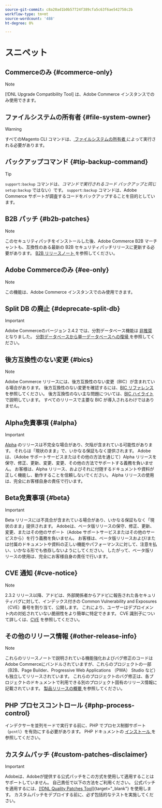 ```yaml
---
source-git-commit: c8a20ad1b0b57724f389cfa5c63f6ae542758c2b
workflow-type: tm+mt
source-wordcount: '488'
ht-degree: 0%

---
```

# スニペット

## Commerceのみ {#commerce-only}

>[!NOTE]
>
>[!DNL Upgrade Compatibility Tool] は、Adobe Commerce インスタンスでのみ使用できます。

<!-- Configuration guide snippets -->

## ファイルシステムの所有者 {#file-system-owner}

>[!WARNING]
>
>すべてのMagento CLI コマンドは、[ ファイルシステムの所有者 ](/help/configuration/cli/config-cli.md#prerequisites) によって実行される必要があります。

## バックアップコマンド {#tip-backup-command}

>[!TIP]
>
>`support:backup` コマンドは、_コマンドで実行されるコード バックアップと同じ_`setup:backup` ではない）です。 `support:backup` コマンドは、Adobe Commerce サポートが調査するコードをバックアップすることを目的としています。

## B2B パッチ {#b2b-patches}

>[!NOTE]
>
>このセキュリティパッチをインストールした後、Adobe Commerce B2B マーチャントも、互換性のある最新の B2B セキュリティパッチリリースに更新する必要があります。 [B2B リリースノート ](https://experienceleague.adobe.com/en/docs/commerce-admin/b2b/release-notes) を参照してください。

## Adobe Commerceのみ {#ee-only}

>[!NOTE]
>
>この機能は、Adobe Commerce インスタンスでのみ使用できます。

## Split DB の廃止 {#deprecate-split-db}

>[!IMPORTANT]
>
>Adobe Commerceのバージョン 2.4.2 では、分割データベース機能は [ 非推奨 ](https://community.magento.com/t5/Magento-DevBlog/Deprecation-of-Split-Database-in-Magento-Commerce/ba-p/465187?_ga=2.128934671.2024864496.1657558157-1596100530.1657558157) となりました。 [ 分割データベースから単一データベースへの復帰 ](/help/configuration/storage/revert-split-database.md) を参照してください。

<!-- End of Configuration guide snippets -->

## 後方互換性のない変更 {#bics}

>[!NOTE]
>
>Adobe Commerce リリースには、後方互換性のない変更（BIC）が含まれている場合があります。 後方互換性のない変更を確認するには、[BIC リファレンス ](https://developer.adobe.com/commerce/php/development/backward-incompatible-changes/reference/) を参照してください。 後方互換性のない主な問題については、[BIC ハイライト ](https://developer.adobe.com/commerce/php/development/backward-incompatible-changes/) で説明しています。 すべてのリリースで主要な BIC が導入されるわけではありません。

## Alpha免責事項 {#alpha}

>[!IMPORTANT]
>
>[Alpha](/help/release/versioning-policy.md#alpha-patch-release) のリリースは不完全な場合があり、欠陥が含まれている可能性があります。 それらは「現状のまま」で、いかなる保証もなく提供されます。 Adobeは、（Adobe サポートサービスまたはその他の方法を通じて）Alpha リリースを保守、修正、更新、変更、変更、その他の方法でサポートする義務を負いません。 お客様は、Alpha リリース、およびそれに付随するドキュメントや資料が正しく機能し、動作することを信頼しないでください。 Alpha リリースの使用は、完全にお客様自身の責任で行います。

## Beta免責事項 {#beta}

>[!IMPORTANT]
>
>Beta リリースには不具合が含まれている場合があり、いかなる保証もなく「現状のまま」提供されます。 Adobeは、ベータ版リリースの保守、修正、更新、変更、またはその他のサポート（Adobe サポートサービスまたはその他のサービスから）を行う義務を負いません。 お客様は、ベータ版リリースおよび/または付属のドキュメントや資料の正しい機能やパフォーマンスに対して、注意を払い、いかなる形でも依存しないようにしてください。 したがって、ベータ版リリースの使用は、完全にお客様自身の責任で行います。

## CVE 通知 {#cve-notice}

>[!NOTE]
>
>2.3.2 リリース以降、アドビは、外部関係者からアドビに報告された各セキュリティバグに対して、インデックス付きの Common Vulnerability and Exposures （CVE）番号を割り当て、公開します。 これにより、ユーザーはデプロイメント内の対処されていない脆弱性をより簡単に特定できます。 CVE 識別子について詳しくは、[CVE](https://cve.mitre.org/) を参照してください。

## その他のリリース情報 {#other-release-info}

>[!NOTE]
>
>これらのリリースノートで説明されている機能強化およびバグ修正のコードはAdobe Commerceにバンドルされていますが、これらのプロジェクトの一部（B2B、Page Builder、Progressive Web Applications （PWA） Studio など）も独立してリリースされています。 これらのプロジェクトのバグ修正は、各プロジェクトのドキュメントで利用できる別のプロジェクト固有のリリース情報に記載されています。 [ 製品リリースの概要 ](/help/release/release-notes/overview.md) を参照してください。

## PHP プロセスコントロール {#php-process-control}

インデクサーを並列モードで実行する前に、PHP でプロセス制御サポート （`pcntl`）を有効にする必要があります。 PHP ドキュメントの [ インストール ](https://www.php.net/manual/en/pcntl.installation.php) を参照してください。

## カスタムパッチ {#custom-patches-disclaimer}

>[!IMPORTANT]
>
>Adobeは、Adobeが提供する公式パッチをこの方式を使用して適用することはサポートしていません。 自己責任で以下の方法をご利用ください。 公式パッチを適用するには、[[!DNL Quality Patches Tool]](https://experienceleague.adobe.com/tools/commerce-quality-patches/index.html){target="_blank"} を使用します。 カスタムパッチをデプロイする前に、必ず包括的なテストを実施してください。
